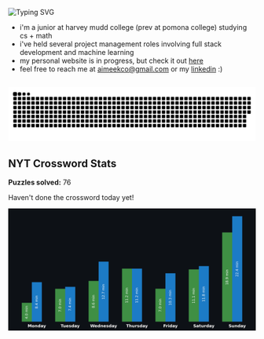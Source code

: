 ![Typing SVG](https://readme-typing-svg.demolab.com?font=Fira+Code&size=16&pause=700&color=FFFFFF&width=435&lines=hi+i'm+aimee!;junior+at+harvey+mudd+college;cs+math+major;word+game+enthusiast)
- i'm a junior at harvey mudd college (prev at pomona college) studying cs + math
- i've held several project management roles involving full stack development and machine learning
- my personal website is in progress, but check it out [here](https://aimeekco.github.io)
- feel free to reach me at aimeekco@gmail.com or my [linkedin](https://www.linkedin.com/in/aimeekco/) :)
##
![Snake animation](https://github.com/aimeekco/snk/blob/output/github-contribution-grid-snake.svg)
<!-- START NYT-STATS -->
## NYT Crossword Stats
**Puzzles solved:** 76

Haven't done the crossword today yet!


![Solve Times](./nyt_stats_graph.png)
<!-- END NYT-STATS -->
